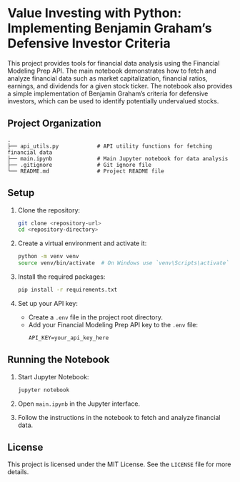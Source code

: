 # Value Investing with Python: Implementing Benjamin Graham’s Defensive Investor Criteria

This project provides tools for financial data analysis using the Financial Modeling Prep API. 
The main notebook demonstrates how to fetch and analyze financial data such as market capitalization, financial ratios, 
earnings, and dividends for a given stock ticker. The notebook also provides a simple implementation of Benjamin Graham’s
criteria for defensive investors, which can be used to identify potentially undervalued stocks.

## Project Organization

```
.
├── api_utils.py            # API utility functions for fetching financial data
├── main.ipynb              # Main Jupyter notebook for data analysis
├── .gitignore              # Git ignore file
└── README.md               # Project README file
```

## Setup

1. Clone the repository:
    ```sh
    git clone <repository-url>
    cd <repository-directory>
    ```

2. Create a virtual environment and activate it:
    ```sh
    python -m venv venv
    source venv/bin/activate  # On Windows use `venv\Scripts\activate`
    ```

3. Install the required packages:
    ```sh
    pip install -r requirements.txt
    ```

4. Set up your API key:
    - Create a `.env` file in the project root directory.
    - Add your Financial Modeling Prep API key to the `.env` file:
      ```
      API_KEY=your_api_key_here
      ```

## Running the Notebook

1. Start Jupyter Notebook:
    ```sh
    jupyter notebook
    ```

2. Open `main.ipynb` in the Jupyter interface.

3. Follow the instructions in the notebook to fetch and analyze financial data.

## License

This project is licensed under the MIT License. See the `LICENSE` file for more details.